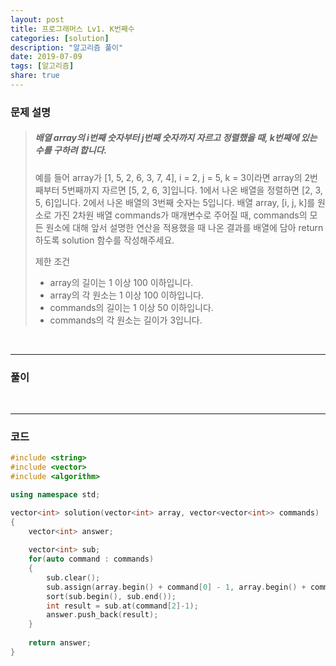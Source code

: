 ```yaml
---
layout: post
title: 프로그래머스 Lv1. K번째수
categories: [solution]
description: "알고리즘 풀이"
date: 2019-07-09
tags: [알고리즘]
share: true
---
```


### 문제 설명
> ##### 배열 array의 i번째 숫자부터 j번째 숫자까지 자르고 정렬했을 때, k번째에 있는 수를 구하려 합니다.
> 
> 예를 들어 array가 [1, 5, 2, 6, 3, 7, 4], i = 2, j = 5, k = 3이라면
> array의 2번째부터 5번째까지 자르면 [5, 2, 6, 3]입니다.
> 1에서 나온 배열을 정렬하면 [2, 3, 5, 6]입니다.
> 2에서 나온 배열의 3번째 숫자는 5입니다.
> 배열 array, [i, j, k]를 원소로 가진 2차원 배열 commands가 매개변수로 주어질 때, commands의 모든 원소에 대해 앞서 설명한 연산을 적용했을 때 나온 결과를 배열에 담아 return 하도록 solution 함수를 작성해주세요.
> 
> 제한 조건
> * array의 길이는 1 이상 100 이하입니다.
> * array의 각 원소는 1 이상 100 이하입니다.
> * commands의 길이는 1 이상 50 이하입니다.
> * commands의 각 원소는 길이가 3입니다.

<br>

- - -

### 풀이

<br>

- - -

### 코드
```cpp
#include <string>
#include <vector>
#include <algorithm>

using namespace std;

vector<int> solution(vector<int> array, vector<vector<int>> commands) 
{
    vector<int> answer;
    
    vector<int> sub;
    for(auto command : commands)
    {
        sub.clear();
        sub.assign(array.begin() + command[0] - 1, array.begin() + command[1]);
        sort(sub.begin(), sub.end());
        int result = sub.at(command[2]-1);
        answer.push_back(result);
    }
    
    return answer;
}
```
